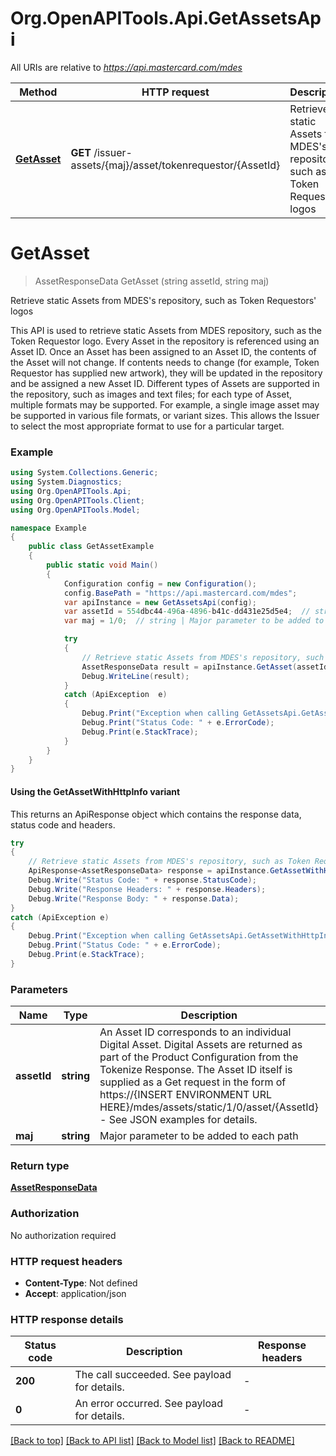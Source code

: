 # Org.OpenAPITools.Api.GetAssetsApi

All URIs are relative to *https://api.mastercard.com/mdes*

| Method | HTTP request | Description |
|--------|--------------|-------------|
| [**GetAsset**](GetAssetsApi.md#getasset) | **GET** /issuer-assets/{maj}/asset/tokenrequestor/{AssetId} | Retrieve static Assets from MDES&#39;s repository, such as Token Requestors&#39; logos |

<a id="getasset"></a>
# **GetAsset**
> AssetResponseData GetAsset (string assetId, string maj)

Retrieve static Assets from MDES's repository, such as Token Requestors' logos

This API is used to retrieve static Assets from MDES repository, such as the Token Requestor logo. Every Asset in the repository is referenced using an Asset ID. Once an Asset has been assigned to an Asset ID, the contents of the Asset will not change. If contents needs to change (for example, Token Requestor has supplied new artwork), they will be updated in the repository and be assigned a new Asset ID. Different types of Assets are supported in the repository, such as images and text files; for each type of Asset, multiple formats may be supported. For example, a single image asset may be supported in various file formats, or variant sizes. This allows the Issuer to select the most appropriate format to use for a particular target. 

### Example
```csharp
using System.Collections.Generic;
using System.Diagnostics;
using Org.OpenAPITools.Api;
using Org.OpenAPITools.Client;
using Org.OpenAPITools.Model;

namespace Example
{
    public class GetAssetExample
    {
        public static void Main()
        {
            Configuration config = new Configuration();
            config.BasePath = "https://api.mastercard.com/mdes";
            var apiInstance = new GetAssetsApi(config);
            var assetId = 554dbc44-496a-4896-b41c-dd431e25d5e4;  // string | An Asset ID corresponds to an individual Digital Asset. Digital Assets are returned as part of the Product Configuration from the Tokenize Response. The Asset ID itself is supplied as a Get request in the form of https://{INSERT ENVIRONMENT URL HERE}/mdes/assets/static/1/0/asset/{AssetId} - See JSON examples for details. 
            var maj = 1/0;  // string | Major parameter to be added to each path 

            try
            {
                // Retrieve static Assets from MDES's repository, such as Token Requestors' logos
                AssetResponseData result = apiInstance.GetAsset(assetId, maj);
                Debug.WriteLine(result);
            }
            catch (ApiException  e)
            {
                Debug.Print("Exception when calling GetAssetsApi.GetAsset: " + e.Message);
                Debug.Print("Status Code: " + e.ErrorCode);
                Debug.Print(e.StackTrace);
            }
        }
    }
}
```

#### Using the GetAssetWithHttpInfo variant
This returns an ApiResponse object which contains the response data, status code and headers.

```csharp
try
{
    // Retrieve static Assets from MDES's repository, such as Token Requestors' logos
    ApiResponse<AssetResponseData> response = apiInstance.GetAssetWithHttpInfo(assetId, maj);
    Debug.Write("Status Code: " + response.StatusCode);
    Debug.Write("Response Headers: " + response.Headers);
    Debug.Write("Response Body: " + response.Data);
}
catch (ApiException e)
{
    Debug.Print("Exception when calling GetAssetsApi.GetAssetWithHttpInfo: " + e.Message);
    Debug.Print("Status Code: " + e.ErrorCode);
    Debug.Print(e.StackTrace);
}
```

### Parameters

| Name | Type | Description | Notes |
|------|------|-------------|-------|
| **assetId** | **string** | An Asset ID corresponds to an individual Digital Asset. Digital Assets are returned as part of the Product Configuration from the Tokenize Response. The Asset ID itself is supplied as a Get request in the form of https://{INSERT ENVIRONMENT URL HERE}/mdes/assets/static/1/0/asset/{AssetId} - See JSON examples for details.  |  |
| **maj** | **string** | Major parameter to be added to each path  |  |

### Return type

[**AssetResponseData**](AssetResponseData.md)

### Authorization

No authorization required

### HTTP request headers

 - **Content-Type**: Not defined
 - **Accept**: application/json


### HTTP response details
| Status code | Description | Response headers |
|-------------|-------------|------------------|
| **200** | The call succeeded. See payload for details. |  -  |
| **0** | An error occurred. See payload for details. |  -  |

[[Back to top]](#) [[Back to API list]](../README.md#documentation-for-api-endpoints) [[Back to Model list]](../README.md#documentation-for-models) [[Back to README]](../README.md)

